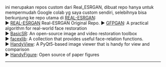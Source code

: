 
ini merupakan repos custom dari Real_ESRGAN, dibuat repo hanya untuk mempermudah Google colab yg saya custom sendiri, selebihnya bisa berkunjung ke repo utama di [REAL-ESRGAN](https://github.com/xinntao/Real-ESRGAN):<br>
▶️ [REAL-ESRGAN](https://github.com/xinntao/Real-ESRGAN) Real-ESRGAN Original Repo. 
▶️ [GFPGAN](https://github.com/TencentARC/GFPGAN): A practical algorithm for real-world face restoration <br>
▶️ [BasicSR](https://github.com/xinntao/BasicSR): An open-source image and video restoration toolbox<br>
▶️ [facexlib](https://github.com/xinntao/facexlib): A collection that provides useful face-relation functions.<br>
▶️ [HandyView](https://github.com/xinntao/HandyView): A PyQt5-based image viewer that is handy for view and comparison <br>
▶️ [HandyFigure](https://github.com/xinntao/HandyFigure): Open source of paper figures <br>

---


